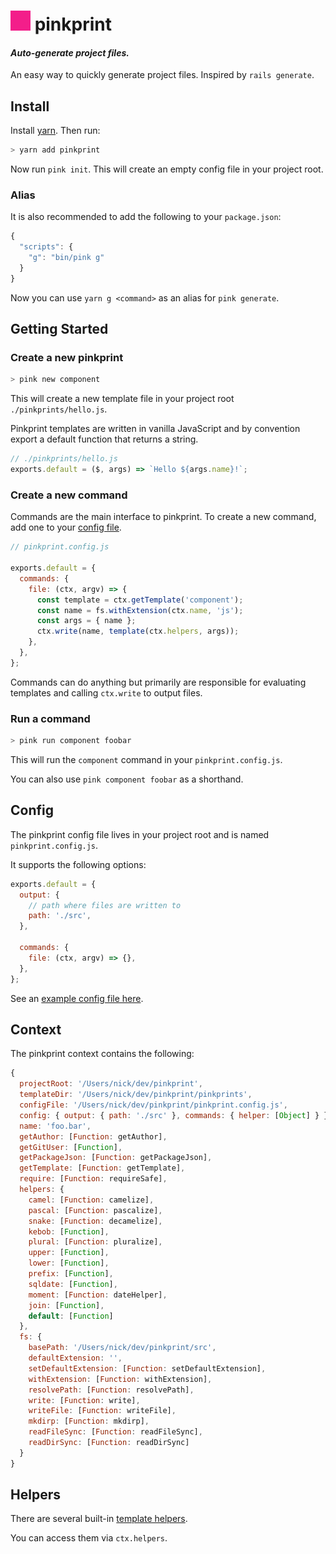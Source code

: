 # ![pink](/pink.png) pinkprint

#### _Auto-generate project files._

An easy way to quickly generate project files. Inspired by `rails generate`.

## Install

Install [yarn][yarn-install]. Then run:

```bash
> yarn add pinkprint
```

Now run `pink init`. This will create an empty config file in your project root.

### Alias

It is also recommended to add the following to your `package.json`:

```javascript
{
  "scripts": {
    "g": "bin/pink g"
  }
}
```

Now you can use `yarn g <command>` as an alias for `pink generate`.

## Getting Started

### Create a new pinkprint

```bash
> pink new component
```

This will create a new template file in your project root `./pinkprints/hello.js`.

Pinkprint templates are written in vanilla JavaScript and by convention export a
default function that returns a string.

```javascript
// ./pinkprints/hello.js
exports.default = ($, args) => `Hello ${args.name}!`;
```

### Create a new command

Commands are the main interface to pinkprint. To create a new command, add one
to your [config file](#config).

```javascript
// pinkprint.config.js

exports.default = {
  commands: {
    file: (ctx, argv) => {
      const template = ctx.getTemplate('component');
      const name = fs.withExtension(ctx.name, 'js');
      const args = { name };
      ctx.write(name, template(ctx.helpers, args));
    },
  },
};
```

Commands can do anything but primarily are responsible for evaluating templates
and calling `ctx.write` to output files.

### Run a command

```bash
> pink run component foobar
```

This will run the `component` command in your `pinkprint.config.js`.

You can also use `pink component foobar` as a shorthand.

## Config

The pinkprint config file lives in your project root and is named `pinkprint.config.js`.

It supports the following options:

```javascript
exports.default = {
  output: {
    // path where files are written to
    path: './src',
  },

  commands: {
    file: (ctx, argv) => {},
  },
};
```

See an [example config file here](./pinkprint.config.js).

## Context

The pinkprint context contains the following:

```javascript
{
  projectRoot: '/Users/nick/dev/pinkprint',
  templateDir: '/Users/nick/dev/pinkprint/pinkprints',
  configFile: '/Users/nick/dev/pinkprint/pinkprint.config.js',
  config: { output: { path: './src' }, commands: { helper: [Object] } },
  name: 'foo.bar',
  getAuthor: [Function: getAuthor],
  getGitUser: [Function],
  getPackageJson: [Function: getPackageJson],
  getTemplate: [Function: getTemplate],
  require: [Function: requireSafe],
  helpers: {
    camel: [Function: camelize],
    pascal: [Function: pascalize],
    snake: [Function: decamelize],
    kebob: [Function],
    plural: [Function: pluralize],
    upper: [Function],
    lower: [Function],
    prefix: [Function],
    sqldate: [Function],
    moment: [Function: dateHelper],
    join: [Function],
    default: [Function]
  },
  fs: {
    basePath: '/Users/nick/dev/pinkprint/src',
    defaultExtension: '',
    setDefaultExtension: [Function: setDefaultExtension],
    withExtension: [Function: withExtension],
    resolvePath: [Function: resolvePath],
    write: [Function: write],
    writeFile: [Function: writeFile],
    mkdirp: [Function: mkdirp],
    readFileSync: [Function: readFileSync],
    readDirSync: [Function: readDirSync]
  }
}
```

## Helpers

There are several built-in [template helpers](./src/template-helpers.js).

You can access them via `ctx.helpers`.

[prettier]: https://github.com/prettier/prettier
[yarn-install]: https://yarnpkg.com/lang/en/docs/install/
[yargs]: https://github.com/yargs/yargs
